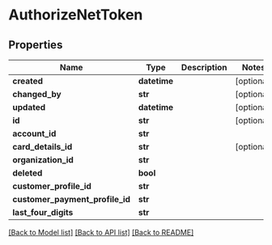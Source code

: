 # AuthorizeNetToken

## Properties
Name | Type | Description | Notes
------------ | ------------- | ------------- | -------------
**created** | **datetime** |  | [optional] 
**changed_by** | **str** |  | [optional] 
**updated** | **datetime** |  | [optional] 
**id** | **str** |  | [optional] 
**account_id** | **str** |  | 
**card_details_id** | **str** |  | [optional] 
**organization_id** | **str** |  | 
**deleted** | **bool** |  | 
**customer_profile_id** | **str** |  | 
**customer_payment_profile_id** | **str** |  | 
**last_four_digits** | **str** |  | 

[[Back to Model list]](../README.md#documentation-for-models) [[Back to API list]](../README.md#documentation-for-api-endpoints) [[Back to README]](../README.md)

